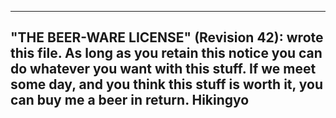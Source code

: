 
----------------------------------------------------------------------------
"THE BEER-WARE LICENSE" (Revision 42):
<Hikingyo> wrote this file. As long as you retain this notice you
can do whatever you want with this stuff. If we meet some day, and you think
this stuff is worth it, you can buy me a beer in return. Hikingyo
----------------------------------------------------------------------------


